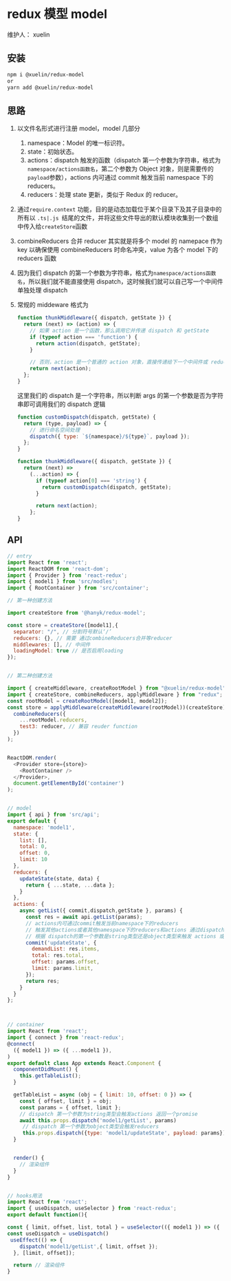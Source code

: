 # redux 模型 model

维护人： xuelin

<!-- > redux模型model -->

## 安装

```sh
npm i @xuelin/redux-model
or
yarn add @xuelin/redux-model
```

## 思路

1. 以文件名形式进行注册 model，model 几部分
   1. namespace：Model 的唯一标识符。
   2. state：初始状态。
   3. actions：dispatch 触发的函数（dispatch 第一个参数为字符串，格式为`namespace/actions函数名`，第二个参数为 Object 对象，则是需要传的`payload`参数），actions 内可通过 commit 触发当前 namespace 下的 reducers。
   4. reducers：处理 state 更新，类似于 Redux 的 reducer。
2. 通过`require.context` 功能，目的是动态加载位于某个目录下及其子目录中的所有以 `.ts|.js `结尾的文件，并将这些文件导出的默认模块收集到一个数组中传入给`createStore`函数
3. combineReducers 合并 reducer 其实就是将多个 model 的 namepace 作为 key 以确保使用 combineReducers 时命名冲突，value 为各个 model 下的 reducers 函数
4. 因为我们 dispatch 的第一个参数为字符串，格式为`namespace/actions函数名`，所以我们就不能直接使用 dispatch，这时候我们就可以自己写一个中间件单独处理 dispatch
5. 常规的 middeware 格式为

   ```js
   function thunkMiddleware({ dispatch, getState }) {
     return (next) => (action) => {
       // 如果 action 是一个函数，那么调用它并传递 dispatch 和 getState
       if (typeof action === 'function') {
         return action(dispatch, getState);
       }

       // 否则，action 是一个普通的 action 对象，直接传递给下一个中间件或 reducer
       return next(action);
     };
   }
   ```

   这里我们的 dispatch 是一个字符串，所以判断 args 的第一个参数是否为字符串即可调用我们的 dispatch 逻辑

   ```js
   function customDispatch(dispatch, getState) {
     return (type, payload) => {
       // 进行命名空间处理
       dispatch({ type: `${namespace}/${type}`, payload });
     };
   }

   function thunkMiddleware({ dispatch, getState }) {
     return (next) =>
       (...action) => {
         if (typeof action[0] === 'string') {
           return customDispatch(dispatch, getState);
         }

         return next(action);
       };
   }
   ```

## API

```js
// entry
import React from 'react';
import ReactDOM from 'react-dom';
import { Provider } from 'react-redux';
import { model1 } from 'src/modles';
import { RootContainer } from 'src/container';

// 第一种创建方法

import createStore from '@hanyk/redux-model';

const store = createStore([model1],{
  separator: "/", // 分割符号默认‘/’
  reducers: {}, // 需要 通过combineReducers合并等reducer
  middlewares: [], // 中间件
  loadingModel: true // 是否启用loading
});


// 第二种创建方法

import { createMiddleware, createRootModel } from "@xuelin/redux-model";
import { createStore, combineReducers, applyMiddleware } from "redux";
const rootModel = createRootModel([model1, model2]);
const store = applyMiddleware(createMiddleware(rootModel))(createStore)(
  combineReducers({
    ...rootModel.reducers,
    test3: reducer, // 兼容 reuder function
  })
);


ReactDOM.render(
  <Provider store={store}>
    <RootContainer />
  </Provider>,
  document.getElementById('container')
);


// model
import { api } from 'src/api';
export default {
  namespace: 'model1',
  state: {
    list: [],
    total: 0,
    offset: 0,
    limit: 10
  },
  reducers: {
    updateState(state, data) {
      return { ...state, ...data };
    }
  },
  actions: {
    async getList({ commit,dispatch,getState }, params) {
      const res = await api.getList(params);
      // actions内可通过commit触发当前namespace下的reducers
      // 触发其他actions或者其他namespace下的reducers和actions 通过dispatch
      // 根据 dispatch的第一个参数是string类型还是object类型来触发 actions 或者 reducers
      commit('updateState', {
        demandList: res.items,
        total: res.total,
        offset: params.offset,
        limit: params.limit,
      });
      return res;
    }
  }
};



// container
import React from 'react';
import { connect } from 'react-redux';
@connect(
  ({ model1 }) => ({ ...model1 }),
)
export default class App extends React.Component {
  componentDidMount() {
    this.getTableList();
  }

  getTableList = async (obj = { limit: 10, offset: 0 }) => {
    const { offset, limit } = obj;
    const params = { offset, limit };
    // dispatch 第一个参数为string类型会触发actions 返回一个promise
    await this.props.dispatch('model1/getList', params)
     // dispatch 第一个参数为object类型会触发reducers
     this.props.dispatch({type: 'model1/updateState', payload: params})
  }


  render() {
    // 渲染组件
  }
}


// hooks用法
import React from 'react';
import { useDispatch, useSelector } from 'react-redux';
export default function(){

const { limit, offset, list, total } = useSelector(({ model1 }) => ({ ...model1 }));
const useDispatch = useDispatch()
 useEffect(() => {
    dispatch('model1/getList',{ limit, offset });
  }, [limit, offset]);

  return // 渲染组件
}
```
